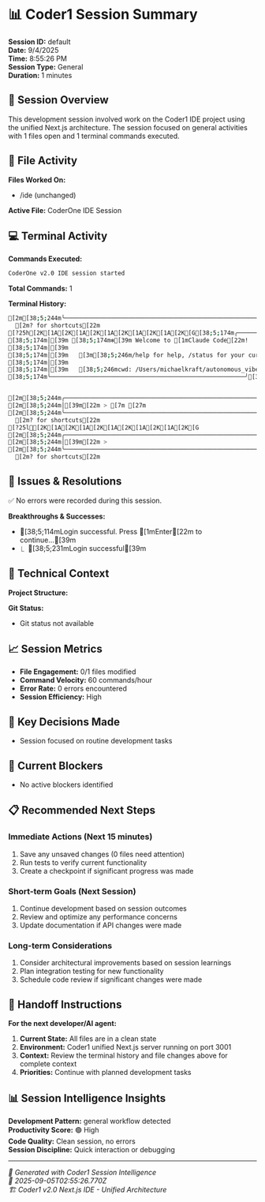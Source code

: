 # 📊 Coder1 Session Summary

**Session ID:** default  
**Date:** 9/4/2025  
**Time:** 8:55:26 PM  
**Session Type:** General  
**Duration:** 1 minutes

## 🎯 Session Overview

This development session involved work on the Coder1 IDE project using the unified Next.js architecture. The session focused on general activities with 1 files open and 1 terminal commands executed.

## 📁 File Activity

**Files Worked On:**
- /ide (unchanged)

**Active File:** CoderOne IDE Session


## 💻 Terminal Activity

**Commands Executed:**
```bash
CoderOne v2.0 IDE session started
```

**Total Commands:** 1


**Terminal History:**
```bash
[2m[38;5;244m╰─────────────────────────────────────────────────────────────────────────────────────────────────────────╯[39m[22m
  [2m? for shortcuts[22m
[?25h[2K[1A[2K[1A[2K[1A[2K[1A[2K[1A[2K[G[38;5;174m╭───────────────────────────────────────────────────────╮[39m
[38;5;174m│[39m [38;5;174m✻[39m Welcome to [1mClaude Code[22m!                             [38;5;174m│[39m
[38;5;174m│[39m                                                       [38;5;174m│[39m
[38;5;174m│[39m   [3m[38;5;246m/help for help, /status for your current setup[39m[23m      [38;5;174m│[39m
[38;5;174m│[39m                                                       [38;5;174m│[39m
[38;5;174m│[39m   [38;5;246mcwd: /Users/michaelkraft/autonomous_vibe_interface[39m  [38;5;174m│[39m
[38;5;174m╰───────────────────────────────────────────────────────╯[39m


[2m[38;5;244m╭─────────────────────────────────────────────────────────────────────────────────────────────────────────╮[39m[22m
[2m[38;5;244m│[39m[22m > [7m [27m                                                                                                     [2m[38;5;244m│[39m[22m
[2m[38;5;244m╰─────────────────────────────────────────────────────────────────────────────────────────────────────────╯[39m[22m
  [2m? for shortcuts[22m
[?25l[2K[1A[2K[1A[2K[1A[2K[1A[2K[1A[2K[G
[2m[38;5;244m╭─────────────────────────────────────────────────────────────────────────────────────────────────────────╮[39m[22m
[2m[38;5;244m│[39m[22m >                                                                                                       [2m[38;5;244m│[39m[22m
[2m[38;5;244m╰─────────────────────────────────────────────────────────────────────────────────────────────────────────╯[39m[22m
  [2m? for shortcuts[22m
```


## 🚨 Issues & Resolutions

✅ No errors were recorded during this session.

**Breakthroughs & Successes:**
- [38;5;114mLogin successful. Press [1mEnter[22m to continue…[39m
- ⎿  [38;5;231mLogin successful[39m


## 🔧 Technical Context

**Project Structure:**


**Git Status:**
- Git status not available

## 📈 Session Metrics

- **File Engagement:** 0/1 files modified
- **Command Velocity:** 60 commands/hour
- **Error Rate:** 0 errors encountered
- **Session Efficiency:** High

## 🎯 Key Decisions Made

- Session focused on routine development tasks

## 🚧 Current Blockers

- No active blockers identified

## 📋 Recommended Next Steps

### Immediate Actions (Next 15 minutes)
1. Save any unsaved changes (0 files need attention)
2. Run tests to verify current functionality
3. Create a checkpoint if significant progress was made

### Short-term Goals (Next Session)
1. Continue development based on session outcomes
2. Review and optimize any performance concerns
3. Update documentation if API changes were made

### Long-term Considerations
1. Consider architectural improvements based on session learnings
2. Plan integration testing for new functionality
3. Schedule code review if significant changes were made

## 🤝 Handoff Instructions

**For the next developer/AI agent:**
1. **Current State:** All files are in a clean state
2. **Environment:** Coder1 unified Next.js server running on port 3001
3. **Context:** Review the terminal history and file changes above for complete context
4. **Priorities:** Continue with planned development tasks

## 📊 Session Intelligence Insights

**Development Pattern:** general workflow detected  
**Productivity Score:** 🟢 High  
**Code Quality:** Clean session, no errors  
**Session Discipline:** Quick interaction or debugging

---

*🤖 Generated with Coder1 Session Intelligence*  
*📅 2025-09-05T02:55:26.770Z*  
*🏗️ Coder1 v2.0 Next.js IDE - Unified Architecture*
